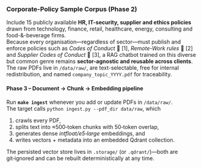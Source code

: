 ### Corporate-Policy Sample Corpus (Phase 2)

Include 15 publicly available **HR, IT-security, supplier and ethics policies** drawn from technology, finance, retail, healthcare, energy, consulting and food-&-beverage firms.  
Because every organisation—regardless of sector—must publish and enforce policies such as *Codes of Conduct* 🔗 [1], *Remote-Work rules* 🔗 [2] and *Supplier Codes of Conduct* 🔗 [3], a RAG chatbot trained on this diverse but common genre remains **sector-agnostic and reusable across clients**.  
The raw PDFs live in `/data/raw/`, are text-selectable, free for internal redistribution, and named `company_topic_YYYY.pdf` for traceability.

#### Phase 3 – Document → Chunk → Embedding pipeline

Run **`make ingest`** whenever you add or update PDFs in `/data/raw/`.  
The target calls `python ingest.py --pdf_dir data/raw`, which

1. crawls every PDF,
2. splits text into ≈500‑token chunks with 50‑token overlap,
3. generates dense *intfloat/e5‑large* embeddings, and
4. writes vectors + metadata into an embedded Qdrant collection.

The persisted vector store lives in `.storage/` (or `.qdrant/`)—both are git‑ignored and can be rebuilt deterministically at any time.
